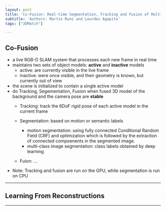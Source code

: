 ```yaml
---
layout: post
title: 'Co-Fusion: Real-time Segmentation, Tracking and Fusion of Multiple Objects' 
subtitle: 'Authors: Martin Runz and Lourdes Agapito'
tags: ["3DMatch"]

---
```


## Co-Fusion
- a live RGB-D SLAM system that processes each new frame in real time
- maintains two sets of object models: **active** and **inactive** models
  - active: are currently visible in the live frame
  - inactive: were once visible, and their geometry is known, but currently out of view
- the scene is initialized to contain a single active model
- do Tracking, Segementation, Fusion when fused 3D model of the background and the camera pose are **stable**
  - Tracking: track the 6DoF rigid pose of each active model in the current frame
  
  - Segmentation: based on motion or semantic labels
    - motion segmentation:  using fully connected Conditional Random Field (CRF) and optimization which is followed by the extraction of connected compoenents in the segmented image.
    - multi-class image segmentation: class labels obtained by deep learning
    
  - Fuion: ...
- Note: Tracking and fusion are run on the GPU, while segmentation is run on CPU

---

## Learning From Reconstructions


---
